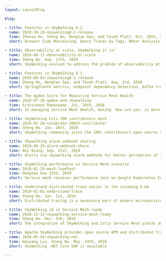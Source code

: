 ```yaml
---
layout: LayoutBlog

blog:

- title: Features in SkyWalking 8.2
  name: 2020-10-29-skywalking8-2-release
  time: Zhenxu Ke, Sheng Wu, Hongtao Gao, and Tevah Platt. Oct. 29th, 2020
  short: Browser Side Monitoring; Query Traces by Tags; Meter Analysis Language; Composite Alert Rules

- title: Observability at scale, SkyWalking it is!
  name: 2020-08-11-observability-at-scale
  time: Sheng Wu. Aug. 11th, 2020
  short: SkyWalking evolved to address the problem of observability at scale, and grew from a pure tracing system to a feature-rich observability platform that is now used to analyze deployments that collect tens of billions of traces per day. 

- title: Features in SkyWalking 8.1
  name: 2020-08-03-skywalking8-1-release
  time: Sheng Wu, Hongtao Gao, and Tevah Platt. Aug. 3rd, 2020
  short: SpringSleuth metrics, endpoint dependency detection, Kafka transport traces and metrics

- title: The Apdex Score for Measuring Service Mesh Health
  name: 2020-07-26-apdex-and-skywalking
  time: Srinivasan Ramaswamy. Jul. 26th, 2020
  short: In managing Service Mesh Health, Asking `How are you' is more profound than `What are your symptoms'. Apdex goes a long way in helping this.

- title: SkyWalking hits 200 contributors mark
  name: 2020-01-20-celebrate-200th-contributor
  time: Sheng Wu. Jan. 20st, 2020
  short: SkyWalking community joins the 200+ contributors open source club

- title: Skywalking alarm webhook sharing
  name: 2019-09-25-alarm-webhook-share
  time: Wei Qiang. Sep. 25st, 2019
  short: Alerts via skywalking alarm webhook for better perception of tracing

- title: SkyWalking performance in Service Mesh scenario
  name: 2019-01-25-mesh-loadtest
  time: Hongtao Gao 25th, 2019
  short: Service mesh receiver performance test on Google Kubernetes Engine.

- title: Understand distributed trace easier in the incoming 6-GA
  name: 2019-01-01-Understand-Trace
  time: Sheng Wu. Jan. 1st, 2019
  short: Distributed tracing is a necessary part of modern microservices architecture, but how to understand or use distributed tracing data is unclear to some end users. This blog overviews typical distributed tracing use cases with new visualization features in SkyWalking v6.

- title: SkyWalking v6 is Service Mesh ready
  name: 2018-12-12-skywalking-service-mesh-ready
  time: Sheng Wu. Dec. 5th, 2018
  short: The integration of SkyWalking and Istio Service Mesh yields an essential open-source tool for resolving the chaos created by the proliferation of siloed, cloud-based services.

- title: Apache SkyWalking provides open source APM and distributed tracing in .NET Core field
  name: 2018-05-24-skywalking-net
  time: Haoyang Liu, Sheng Wu. May. 24th, 2018
  short: SkyWalking .NET Core SDK is available

---
```

